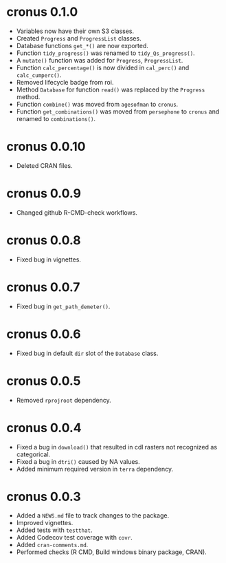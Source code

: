# cronus 0.1.0

* Variables now have their own S3 classes.
* Created `Progress` and `ProgressList` classes.
* Database functions `get_*()` are now exported.
* Function `tidy_progress()` was renamed to `tidy_Qs_progress()`.
* A `mutate()` function was added for `Progress`, `ProgressList`.
* Function `calc_percentage()` is now divided in `cal_perc()` and `calc_cumperc()`.
* Removed lifecycle badge from roi.
* Method `Database` for function `read()` was replaced by the `Progress` method.
* Function `combine()` was moved from `agesofman` to `cronus`.
* Function `get_combinations()` was moved from `persephone` to `cronus` and renamed to `combinations()`.

# cronus 0.0.10

* Deleted CRAN files.

# cronus 0.0.9

* Changed github R-CMD-check workflows.

# cronus 0.0.8

* Fixed bug in vignettes.

# cronus 0.0.7

* Fixed bug in `get_path_demeter()`.

# cronus 0.0.6

* Fixed bug in default `dir` slot of the `Database` class.

# cronus 0.0.5

* Removed `rprojroot` dependency.

# cronus 0.0.4

* Fixed a bug in `download()` that resulted in cdl rasters not recognized as categorical.
* Fixed a bug in `dtri()` caused by NA values.
* Added minimum required version in `terra` dependency.

# cronus 0.0.3

* Added a `NEWS.md` file to track changes to the package.
* Improved vignettes.
* Added tests with `testthat`.
* Added Codecov test coverage with `covr`.
* Added `cran-comments.md`.
* Performed checks (R CMD, Build windows binary package, CRAN).
